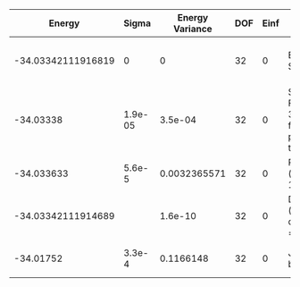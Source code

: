 | Energy             | Sigma   | Energy Variance | DOF | Einf | Method                                           | Reference |
|--------------------|---------|-----------------|-----|------|--------------------------------------------------|-----------|
| -34.03342111916819 | 0       | 0               | 32  | 0    | Exact Solution                                   | TODO: own code (exact solution) |
| -34.03338          | 1.9e-05 | 3.5e-04         | 32  | 0    | Symmetric FFN, Relu, 32 features per translation | TODO: own code (symmetric FFN) |
| -34.033633         | 5.6e-5  | 0.0032365571    | 32  | 0    | RBM (alpha = 1)                                  | TODO: own code (RBM) |
| -34.03342111914689 |         | 1.6e-10         | 32  | 0    | DMRG (bond dimension = 24)                       | [code](https://github.com/https://github.com/varbench/methods/blob/main/scripts/TFIsing/chain_32_P_0.5/dmrg.sh) |
| -34.01752          | 3.3e-4  | 0.1166148       | 32  | 0    | Jastrow baseline                                 | TODO: own code (Jastrow) |
